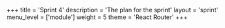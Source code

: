 +++
title = 'Sprint 4'
description = 'The plan for the sprint'
layout = 'sprint'
menu_level = ['module']
weight = 5
theme = 'React Router'
+++


